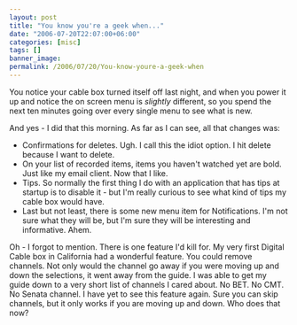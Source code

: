 ```yaml
---
layout: post
title: "You know you're a geek when..."
date: "2006-07-20T22:07:00+06:00"
categories: [misc]
tags: []
banner_image: 
permalink: /2006/07/20/You-know-youre-a-geek-when
---
```


You notice your cable box turned itself off last night, and when you power it up and notice the on screen menu is <i>slightly</i> different, so you spend the next ten minutes going over every single menu to see what is new.

And yes - I did that this morning. As far as I can see, all that changes was:

<ul>
<li>Confirmations for deletes. Ugh. I call this the idiot option. I hit delete because I want to delete.
<li>On your list of recorded items, items you haven't watched yet are bold. Just like my email client. Now that I like.
<li>Tips. So normally the first thing I do with an application that has tips at startup is to disable it - but I'm really curious to see what kind of tips my cable box would have.
<li>Last but not least, there is some new menu item for Notifications. I'm not sure what they will be, but I'm sure they will be interesting and informative. Ahem. 
</ul>

Oh - I forgot to mention. There is one feature I'd kill for. My very first Digital Cable box in California had a wonderful feature. You could remove channels. Not only would the channel go away if you were moving up and down the selections, it went away from the guide. I was able to get my guide down to a very short list of channels I cared about. No BET. No CMT. No Senata channel. I have yet to see this feature again. Sure you can skip channels, but it only works if you are moving up and down. Who does that now?
